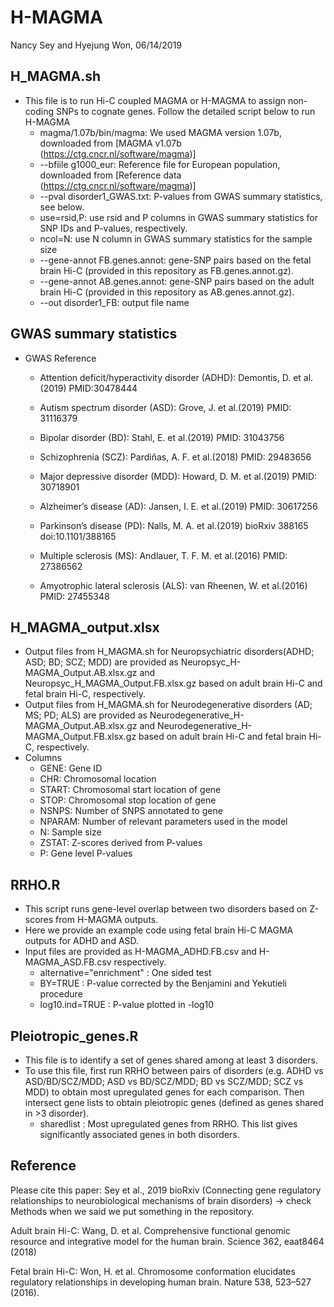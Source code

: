 # H-MAGMA
Nancy Sey and Hyejung Won, 06/14/2019

## H_MAGMA.sh
* This file is to run Hi-C coupled MAGMA or H-MAGMA to assign non-coding SNPs to cognate genes. Follow the detailed script below to run H-MAGMA
   - magma/1.07b/bin/magma: We used MAGMA version 1.07b, downloaded from [MAGMA v1.07b (https://ctg.cncr.nl/software/magma)]
   - --bfiile g1000_eur: Reference file for European population, downloaded from [Reference data (https://ctg.cncr.nl/software/magma)]
   - --pval disorder1_GWAS.txt: P-values from GWAS summary statistics, see below. 
   - use=rsid,P: use rsid and P columns in GWAS summary statistics for SNP IDs and P-values, respectively.
   - ncol=N: use N column in GWAS summary statistics for the sample size
   - --gene-annot FB.genes.annot: gene-SNP pairs based on the fetal brain Hi-C (provided in this repository as    FB.genes.annot.gz).
   - --gene-annot AB.genes.annot: gene-SNP pairs based on the adult brain Hi-C (provided in this repository as AB.genes.annot.gz).
   - --out disorder1_FB: output file name

## GWAS summary statistics
* GWAS Reference
   - Attention deficit/hyperactivity disorder (ADHD): Demontis, D. et al.(2019) PMID:30478444	

   - Autism spectrum disorder (ASD): Grove, J. et al.(2019) PMID: 31116379 

   - Bipolar disorder (BD): Stahl, E. et al.(2019) PMID: 31043756

   - Schizophrenia (SCZ): Pardiñas, A. F. et al.(2018) PMID: 29483656 

   - Major depressive disorder (MDD): Howard, D. M. et al.(2019) PMID: 30718901 

   - Alzheimer’s disease (AD): Jansen, I. E. et al.(2019) PMID: 30617256
 
   - Parkinson’s disease (PD): Nalls, M. A. et al.(2019) bioRxiv 388165 doi:10.1101/388165

   - Multiple sclerosis (MS): Andlauer, T. F. M. et al.(2016) PMID: 27386562

   - Amyotrophic lateral sclerosis (ALS): van Rheenen, W. et al.(2016) PMID: 27455348


## H_MAGMA_output.xlsx 
* Output files from H_MAGMA.sh for Neuropsychiatric disorders(ADHD; ASD; BD; SCZ; MDD) are provided as Neuropsyc_H-MAGMA_Output.AB.xlsx.gz and Neuropsyc_H_MAGMA_Output.FB.xlsx.gz based on adult brain Hi-C and fetal brain Hi-C, respectively.
* Output files from H_MAGMA.sh for Neurodegenerative disorders (AD; MS; PD; ALS) are provided as Neurodegenerative_H-MAGMA_Output.AB.xlsx.gz and Neurodegenerative_H-MAGMA_Output.FB.xlsx.gz based on adult brain Hi-C and fetal brain Hi-C, respectively.
* Columns
   - GENE: Gene ID
   - CHR: Chromosomal location
   - START: Chromosomal start location of gene
   - STOP: Chromosomal stop location of gene
   - NSNPS: Number of SNPS annotated to gene
   - NPARAM: Number of relevant parameters used in the model
   - N: Sample size
   - ZSTAT: Z-scores derived from P-values
   - P: Gene level P-values 

## RRHO.R
* This script runs gene-level overlap between two disorders based on Z-scores from H-MAGMA outputs. 
* Here we provide an example code using fetal brain Hi-C MAGMA outputs for ADHD and ASD. 
* Input files are provided as H-MAGMA_ADHD.FB.csv and H-MAGMA_ASD.FB.csv respectively.
   -  alternative="enrichment" : One sided test 
   -  BY=TRUE : P-value corrected by the Benjamini and Yekutieli procedure
   -  log10.ind=TRUE : P-value plotted in -log10

## Pleiotropic_genes.R
* This file is to identify a set of genes shared among at least 3 disorders. 
* To use this file, first run RRHO between pairs of disorders (e.g. ADHD vs ASD/BD/SCZ/MDD; ASD vs BD/SCZ/MDD; BD vs SCZ/MDD; SCZ vs MDD) to obtain most upregulated genes for each comparison. Then intersect gene lists to obtain pleiotropic genes (defined as genes shared in >3 disorder). 
   - sharedlist : Most upregulated genes from RRHO. This list gives significantly associated genes in both disorders.
               
## Reference
Please cite this paper: Sey et al., 2019 bioRxiv (Connecting gene regulatory relationships to neurobiological mechanisms of brain disorders) -> check Methods when we said we put something in the repository. 

Adult brain Hi-C: Wang, D. et al. Comprehensive functional genomic resource and integrative model for the human brain. Science 362, eaat8464 (2018)

Fetal brain Hi-C: Won, H. et al. Chromosome conformation elucidates regulatory relationships in developing human brain. Nature 538, 523–527 (2016).





